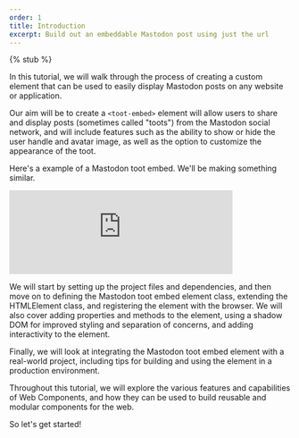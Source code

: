 ```yaml
---
order: 1
title: Introduction
excerpt: Build out an embeddable Mastodon post using just the url
---
```


{% stub %}

In this tutorial, we will walk through the process of creating a custom element that can be used to easily display
Mastodon posts on any website or application.

Our aim will be to create a `<toot-embed>` element will allow users to share and display posts (sometimes called
"toots") from the Mastodon social network, and will include features such as the ability to show or hide the user handle
and avatar image, as well as the option to customize the appearance of the toot.

Here's a example of a Mastodon toot embed. We'll be making something similar.

<iframe src="https://fosstodon.org/@webcomponentsguide/109660552894549193/embed" class="mastodon-embed" style="max-width: 100%; border: 0" width="400" allowfullscreen="allowfullscreen"></iframe><script src="https://fosstodon.org/embed.js" async="async"></script>

We will start by setting up the project files and dependencies, and then move on to defining the Mastodon toot embed
element class, extending the HTMLElement class, and registering the element with the browser. We will also cover adding
properties and methods to the element, using a shadow DOM for improved styling and separation of concerns, and adding
interactivity to the element.

Finally, we will look at integrating the Mastodon toot embed element with a real-world project, including tips for
building and using the element in a production environment.

Throughout this tutorial, we will explore the various features and capabilities of Web Components, and how they can be
used to build reusable and modular components for the web.

So let's get started!
